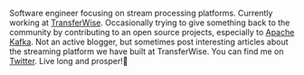 Software engineer focusing on stream processing platforms. Currently working at [TransferWise](https://transferwise.com). Occasionally trying to give something back to the community by contributing to an open source projects, especially to [Apache Kafka](https://github.com/apache/kafka). Not an active blogger, but sometimes post interesting articles about the streaming platform we have built at TransferWise. You can find me on [Twitter](https://twitter.com/l4ik8e).
Live long and prosper!🖖

